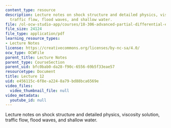 ```yaml
---
content_type: resource
description: Lecture notes on shock structure and detailed physics, viscosity solution,
  traffic flow, flood waves, and shallow water.
file: /ol-ocw-studio-app/courses/18-306-advanced-partial-differential-equations-with-applications-fall-2009/e456115c6f8ea2248a79bd88bca6569e_MIT18_306f09_lec12.pdf
file_size: 24124
file_type: application/pdf
learning_resource_types:
- Lecture Notes
license: https://creativecommons.org/licenses/by-nc-sa/4.0/
ocw_type: OCWFile
parent_title: Lecture Notes
parent_type: CourseSection
parent_uid: bfc0bab0-da28-f90c-6556-69b5f33eae57
resourcetype: Document
title: Lecture 12
uid: e456115c-6f8e-a224-8a79-bd88bca6569e
video_files:
  video_thumbnail_file: null
video_metadata:
  youtube_id: null
---
```

Lecture notes on shock structure and detailed physics, viscosity solution, traffic flow, flood waves, and shallow water.